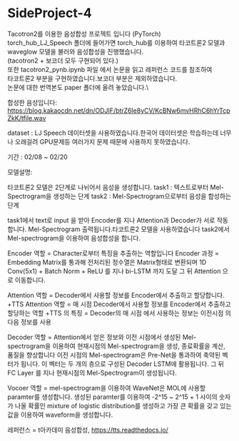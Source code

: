 # SideProject-4
Tacotron2를 이용한 음성합성 프로젝트 입니다 (PyTorch)\
torch_hub_LJ_Speech 폴더에 들어가면 torch_hub를 이용하여 타코트론2 모델과 waveglow 모델을 불러와 음성합성을 진행했습니다.\
(tacotron2 + 보코더 모두 구현되어 있다.)\
또한 tacotron2_pynb.ipynb 파일 에서 논문을 읽고 레퍼런스 코드를 참조하여\
타코트론2 부분을 구현하였습니다.보코더 부분은 제외하였습니다.\
논문에 대한 번역본도 paper 폴더에 올려 놓았습니다.\

합성한 음성입니다: https://blog.kakaocdn.net/dn/ODJIF/btrZ6Ie8yCV/KcBNw6mvHRhC6hYrTcpZkK/tfile.wav



dataset : LJ Speech 데이터셋을 사용하였습니다.한국어 데이터셋은 학습하는데 너무나 오래걸려 GPU문제등 여러가지 문제 때문에 사용하지 못하였습니다.

기간 : 02/08 ~ 02/20

모델설명:

타코트론2 모델은 2단계로 나뉘어서 음성을 생성합니다.
task1 : 텍스트로부터 Mel-Spectrogram을 생성하는 단계
task2 : Mel-Spectrogram으로부터 음성을 합성하는 단계

task1에서 text로 input 을 받아 Encoder를 지나 Attention과 Decoder가 서로 작동합니다. Mel-Spectrogram 출력됩니다.타코트론2 모델을 사용하였습니다
task2에서 Mel-spectrogram을 이용하여 음성합성을 합니다.

Encoder 역할 = Character로부터 특징을 추출하는 역할입니다
Encoder 과정 = Embedding Matrix를 통과해 전처리된 정수열은 Matrix형태로 변환되며 1D Conv(5x1) + Batch Norm + ReLU 를 지나 bi-LSTM 까지 도달 그 뒤 Attention 으로 이동합니다.

Attention 역할 = Decoder에서 사용할 정보를 Encoder에서 추출하고 할당합니다.
+TTS Attention 역할 = 매 시점 Decoder에서 사용할 정보를 Encoder에서 추출하고 할당하는 역할
+TTS 의 특징 = Decoder의 매 시점 에서 사용하는 정보는 이전시점 의 다음 정보를 사용

Decoder 역할 = Attention에서 얻은 정보와 이전 시점에서 생성된 Mel-spectrogram을 이용하여 현재시점의 Mel-spectrogram을 생성, 종료확률을 계산, 품질을 향상합니다
               이전 시점의 Mel-spectrogram은 Pre-Net을 통과하여 축약된 벡터가 됩니다. 이 벡터는 두 개의 층으로 구성된 Decoder LSTM에 활용됩니다.
               그 뒤 FC Layer 를 지나 현재시점의 Mel-Spectrogram이 생성됩니다.
    
Vocoer 역할 = mel-spectrogram을 이용하여 WaveNet은 MOL에 사용할 paramter를 생성합니다. 생성된 paramter를 이용하여 
             -2^15 ~ 2^15 + 1 사이의 숫자가 나올 확률인 mixture of logistic distribution를 생성하고 가장 큰 확률을 갖고 있는 값을 이용하여 waveform을 생성합니다.

레퍼런스 = t아카데미 음성합성, https://tts.readthedocs.io/

